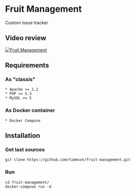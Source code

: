# Fruit Management
Custom issue tracker

## Video review
[![Fruit Management ](http://img.youtube.com/vi/LGGKk6gk4lM/0.jpg)](https://www.youtube.com/watch?v=LGGKk6gk4lM "Fruit Management ")

## Requirements

### As "classis"
    * Apache >= 2.2
    * PHP >= 5.3
    * MySQL >= 5

### As Docker container
    * Docker Compose

## Installation

### Get last sources
```
git clone https://github.com/timmson/fruit-management.git 
```

### Run
```
cd fruit-management/
docker-compose run -d
```